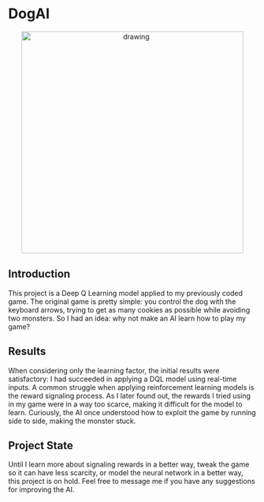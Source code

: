 # DogAI
<p align="center">
  <img src="https://brian-shie.github.io/images/dog.gif" alt="drawing" width="450"/>
</p>

## Introduction
This project is a Deep Q Learning model applied to my previously coded game. The original game is pretty simple: you control the dog with the keyboard arrows, trying to get as many cookies as possible while avoiding two monsters. So I had an idea: why not make an AI learn how to play my game? <br>

## Results
When considering only the learning factor, the initial results were satisfactory: I had succeeded in applying a DQL model using real-time inputs. A common struggle when applying reinforcement learning models is the reward signaling process. As I later found out, the rewards I tried using in my game were in a way too scarce, making it difficult for the model to learn. Curiously, the AI once understood how to exploit the game by running side to side, making the monster stuck.

## Project State
Until I learn more about signaling rewards in a better way, tweak the game so it can have less scarcity, or model the neural network in a better way, this project is on hold. Feel free to message me if you have any suggestions for improving the AI.
